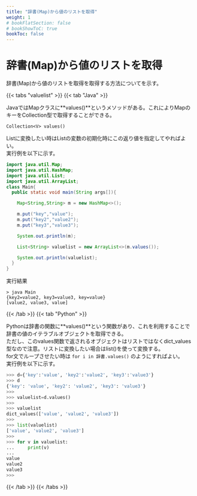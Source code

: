 ```yaml
---
title: "辞書(Map)から値のリストを取得"
weight: 1
# bookFlatSection: false
# bookShowToC: true
bookToc: false
---
```


# 辞書(Map)から値のリストを取得

辞書(Map)から値のリストを取得を取得する方法についてを示す。

{{< tabs "valuelist" >}}
{{< tab "Java" >}}

JavaではMapクラスに**values()**というメソッドがある。これによりMapのキーをCollection型で取得することができる。  

`Collection<V> values()`  

Listに変換したい時はListの変数の初期化時にこの返り値を指定してやればよい。  
実行例を以下に示す。

```java
import java.util.Map;
import java.util.HashMap;
import java.util.List;
import java.util.ArrayList;
class Main{
  public static void main(String args[]){

    Map<String,String> m = new HashMap<>();

    m.put("key","value");
    m.put("key2","value2");
    m.put("key3","value3");

    System.out.println(m);

    List<String> valuelist = new ArrayList<>(m.values());

    System.out.println(valuelist);
  }
}
```

実行結果  
```
> java Main
{key2=value2, key3=value3, key=value}
[value2, value3, value]
```


{{< /tab >}}
{{< tab "Python" >}}

Pythonは辞書の関数に**values()**という関数があり、これを利用することで辞書の値のイテラブルオブジェクトを取得できる。  
ただし、このvalues関数で返されるオブジェクトはリストではなくdict_values型なので注意。リストに変換したい場合はlist()を使って変換する。  
for文でループさせたい時は `for i in 辞書.values()` のようにすればよい。  
実行例を以下に示す。

```python
>>> d={'key':'value', 'key2':'value2', 'key3':'value3'}
>>> d
{'key': 'value', 'key2': 'value2', 'key3': 'value3'}
>>> 
>>> valuelist=d.values()
>>> 
>>> valuelist
dict_values(['value', 'value2', 'value3'])
>>> 
>>> list(valuelist) 
['value', 'value2', 'value3']
>>> 
>>> for v in valuelist:
...     print(v) 
... 
value
value2
value3
>>> 
```

{{< /tab >}}
{{< /tabs >}}

